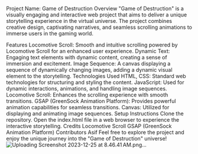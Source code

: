 
Project Name: Game of Destruction
Overview
"Game of Destruction" is a visually engaging and interactive web project that aims to deliver a unique storytelling experience in the virtual universe. The project combines creative design, captivating narratives, and seamless scrolling animations to immerse users in the gaming world.

Features
Locomotive Scroll: Smooth and intuitive scrolling powered by Locomotive Scroll for an enhanced user experience.
Dynamic Text: Engaging text elements with dynamic content, creating a sense of immersion and excitement.
Image Sequence: A canvas displaying a sequence of dynamically changing images, adding a dynamic visual element to the storytelling.
Technologies Used
HTML, CSS: Standard web technologies for structuring and styling the content.
JavaScript: Used for dynamic interactions, animations, and handling image sequences.
Locomotive Scroll: Enhances the scrolling experience with smooth transitions.
GSAP (GreenSock Animation Platform): Provides powerful animation capabilities for seamless transitions.
Canvas: Utilized for displaying and animating image sequences.
Setup Instructions
Clone the repository.
Open the index.html file in a web browser to experience the interactive storytelling.
Credits
Locomotive Scroll
GSAP (GreenSock Animation Platform)
Contributors
Asif
Feel free to explore the project and enjoy the unique journey into the "Game of Destruction" universe!
![Uploading Screenshot 2023-12-25 at 8.46.41 AM.png…]()


